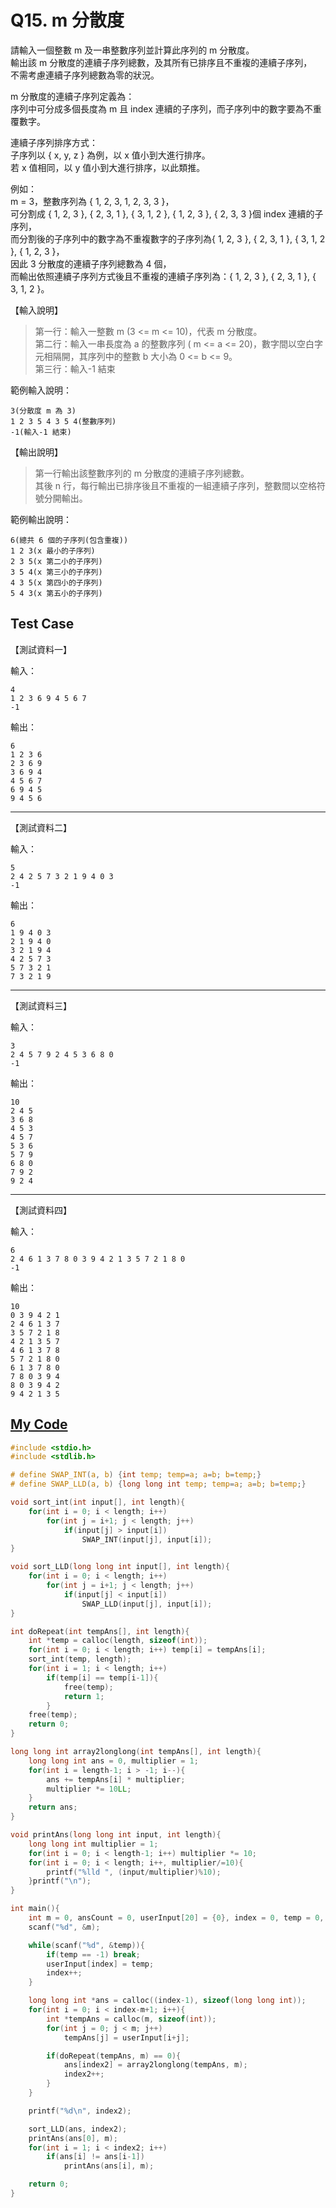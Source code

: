 # Q15. m 分散度

請輸入一個整數 m 及一串整數序列並計算此序列的 m 分散度。  
輸出該 m 分散度的連續子序列總數，及其所有已排序且不重複的連續子序列，  
不需考慮連續子序列總數為零的狀況。

m 分散度的連續子序列定義為：  
序列中可分成多個長度為 m 且 index 連續的子序列，而子序列中的數字要為不重覆數字。

連續子序列排序方式：  
子序列以 { x, y, z } 為例，以 x 值小到大進行排序。  
若 x 值相同，以 y 值小到大進行排序，以此類推。

例如：  
m = 3，整數序列為 { 1, 2, 3, 1, 2, 3, 3 }，  
可分割成 { 1, 2, 3 }, { 2, 3, 1 }, { 3, 1, 2 }, { 1, 2, 3 }, { 2, 3, 3 }個 index 連續的子序列，  
而分割後的子序列中的數字為不重複數字的子序列為{ 1, 2, 3 }, { 2, 3, 1 }, { 3, 1, 2 }, { 1, 2, 3 }，  
因此 3 分散度的連續子序列總數為 4 個，  
而輸出依照連續子序列方式後且不重複的連續子序列為：{ 1, 2, 3 }, { 2, 3, 1 }, { 3, 1, 2 }。

【輸入說明】

> 第一行：輸入一整數 m (3 <= m <= 10)，代表 m 分散度。  
> 第二行：輸入一串長度為 a 的整數序列 ( m <= a <= 20)，數字間以空白字元相隔開，其序列中的整數 b 大小為 0 <= b <= 9。  
> 第三行：輸入-1 結束

範例輸入說明：

    3(分散度 m 為 3)
    1 2 3 5 4 3 5 4(整數序列)
    -1(輸入-1 結束)

【輸出說明】

> 第一行輸出該整數序列的 m 分散度的連續子序列總數。  
> 其後 n 行，每行輸出已排序後且不重複的一組連續子序列，整數間以空格符號分開輸出。

範例輸出說明：

    6(總共 6 個的子序列(包含重複))
    1 2 3(x 最小的子序列)
    2 3 5(x 第二小的子序列)
    3 5 4(x 第三小的子序列)
    4 3 5(x 第四小的子序列)
    5 4 3(x 第五小的子序列)

## Test Case

【測試資料一】

輸入：

    4
    1 2 3 6 9 4 5 6 7
    -1

輸出：

    6
    1 2 3 6
    2 3 6 9
    3 6 9 4
    4 5 6 7
    6 9 4 5
    9 4 5 6

---

【測試資料二】

輸入：

    5
    2 4 2 5 7 3 2 1 9 4 0 3
    -1

輸出：

    6
    1 9 4 0 3
    2 1 9 4 0
    3 2 1 9 4
    4 2 5 7 3
    5 7 3 2 1
    7 3 2 1 9

---

【測試資料三】

輸入：

    3
    2 4 5 7 9 2 4 5 3 6 8 0
    -1

輸出：

    10
    2 4 5
    3 6 8
    4 5 3
    4 5 7
    5 3 6
    5 7 9
    6 8 0
    7 9 2
    9 2 4

---

【測試資料四】

輸入：

    6
    2 4 6 1 3 7 8 0 3 9 4 2 1 3 5 7 2 1 8 0
    -1

輸出：

    10
    0 3 9 4 2 1
    2 4 6 1 3 7
    3 5 7 2 1 8
    4 2 1 3 5 7
    4 6 1 3 7 8
    5 7 2 1 8 0
    6 1 3 7 8 0
    7 8 0 3 9 4
    8 0 3 9 4 2
    9 4 2 1 3 5

## [My Code](./q015.c)

```c
#include <stdio.h>
#include <stdlib.h>

# define SWAP_INT(a, b) {int temp; temp=a; a=b; b=temp;}
# define SWAP_LLD(a, b) {long long int temp; temp=a; a=b; b=temp;}

void sort_int(int input[], int length){
    for(int i = 0; i < length; i++)
        for(int j = i+1; j < length; j++)
            if(input[j] > input[i])
                SWAP_INT(input[j], input[i]);
}

void sort_LLD(long long int input[], int length){
    for(int i = 0; i < length; i++)
        for(int j = i+1; j < length; j++)
            if(input[j] < input[i])
                SWAP_LLD(input[j], input[i]);
}

int doRepeat(int tempAns[], int length){
    int *temp = calloc(length, sizeof(int));
    for(int i = 0; i < length; i++) temp[i] = tempAns[i];
    sort_int(temp, length);
    for(int i = 1; i < length; i++)
        if(temp[i] == temp[i-1]){
            free(temp);
            return 1;
        }
    free(temp);
    return 0;
}

long long int array2longlong(int tempAns[], int length){
    long long int ans = 0, multiplier = 1;
    for(int i = length-1; i > -1; i--){
        ans += tempAns[i] * multiplier;
        multiplier *= 10LL;
    }
    return ans;
}

void printAns(long long int input, int length){
    long long int multiplier = 1;
    for(int i = 0; i < length-1; i++) multiplier *= 10;
    for(int i = 0; i < length; i++, multiplier/=10){
        printf("%lld ", (input/multiplier)%10);
    }printf("\n");
}

int main(){
    int m = 0, ansCount = 0, userInput[20] = {0}, index = 0, temp = 0, index2 = 0, multiplier = 1;
    scanf("%d", &m);

    while(scanf("%d", &temp)){
        if(temp == -1) break;
        userInput[index] = temp;
        index++;
    }

    long long int *ans = calloc((index-1), sizeof(long long int));
    for(int i = 0; i < index-m+1; i++){
        int *tempAns = calloc(m, sizeof(int));
        for(int j = 0; j < m; j++)
            tempAns[j] = userInput[i+j];

        if(doRepeat(tempAns, m) == 0){
            ans[index2] = array2longlong(tempAns, m);
            index2++;
        }
    }

    printf("%d\n", index2);

    sort_LLD(ans, index2);
    printAns(ans[0], m);
    for(int i = 1; i < index2; i++)
        if(ans[i] != ans[i-1])
            printAns(ans[i], m);

    return 0;
}
```
